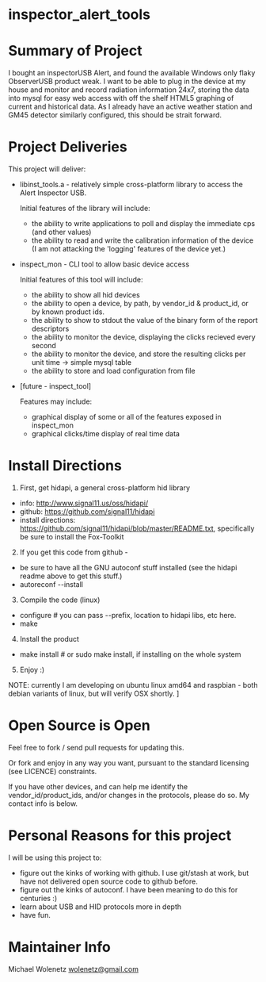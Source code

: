 # inspector_alert_tools


# Summary of Project

I bought an inspectorUSB Alert, and found the available Windows only flaky ObserverUSB product weak.  I want to be able to plug in the device at my house and monitor and record radiation information 24x7, storing the data into mysql for easy web access with off the shelf HTML5 graphing of current and historical data. As I already have an active weather station and GM45 detector similarly configured, this should be strait forward.

# Project Deliveries

This project will deliver:
 
* libinst_tools.a - relatively simple cross-platform library to access the Alert Inspector USB. 

  Initial features of the library will include:
  *  the ability to write applications to poll and display the immediate cps (and other values)
  *  the ability to read and write the calibration information of the device
  (I am not attacking the 'logging' features of the device yet.)

* inspect_mon - CLI tool to allow basic device access

  Initial features of this tool will include:
  * the ability to show all hid devices
  * the ability to open a device, by path, by vendor_id & product_id, or by known product ids.
  * the ability to show to stdout the value of the binary form of the report descriptors
  * the ability to monitor the device, displaying the clicks recieved every second
  * the ability to monitor the device, and store the resulting clicks per unit time -> simple mysql table
  * the ability to store and load configuration from file

* [future - inspect_tool] 

  Features may include:
  * graphical display of some or all of the features exposed in inspect_mon
  * graphical clicks/time display of real time data

# Install Directions

1) First, get hidapi, a general cross-platform hid library
  * info: http://www.signal11.us/oss/hidapi/
  * github: https://github.com/signal11/hidapi
  * install directions: https://github.com/signal11/hidapi/blob/master/README.txt, specifically be sure to install the Fox-Toolkit 

2) If you get this code from github -
  * be sure to have all the GNU autoconf stuff installed (see the hidapi readme above to get this stuff.)
  * autoreconf --install

3) Compile the code (linux)
  * configure # you can pass --prefix, location to hidapi libs, etc here.
  * make

4) Install the product
  * make install # or sudo make install, if installing on the whole system

5) Enjoy :)

NOTE: currently I am developing on ubuntu linux amd64 and raspbian - both debian variants of linux, 
but will verify OSX shortly. ]    

# Open Source is Open

Feel free to fork / send pull requests for updating this. 

Or fork and enjoy in any way you want, pursuant to the standard licensing (see LICENCE) constraints.

If you have other devices, and can help me identify the vendor_id/product_ids, and/or changes in the protocols, please do so.  My contact info is below.




# Personal Reasons for this project

I will be using this project to:
* figure out the kinks of working with github. I use git/stash at work, but have not delivered open source code to github before.
* figure out the kinks of autoconf.  I have been meaning to do this for centuries :)
* learn about USB and HID protocols more in depth
* have fun. 

# Maintainer Info

Michael Wolenetz 
wolenetz@gmail.com

